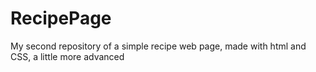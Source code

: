 # RecipePage
My second repository of a simple recipe web page, made with html and CSS, a little more advanced

